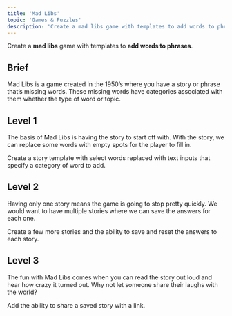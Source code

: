 ```yaml
---
title: 'Mad Libs'
topic: 'Games & Puzzles'
description: 'Create a mad libs game with templates to add words to phrases.'
---
```

Create a <strong className="color-blue">mad libs</strong> game with templates to <strong className="color-purple">add words to phrases</strong>.

## Brief

Mad Libs is a game created in the 1950’s where you have a story or phrase that’s missing words. These missing words have categories associated with them whether the type of word or topic.

## Level 1

The basis of Mad Libs is having the story to start off with. With the story, we can replace some words with empty spots for the player to fill in.

Create a story template with select words replaced with text inputs that specify a category of word to add.

## Level 2

Having only one story means the game is going to stop pretty quickly. We would want to have multiple stories where we can save the answers for each one.

Create a few more stories and the ability to save and reset the answers to each story.

## Level 3

The fun with Mad Libs comes when you can read the story out loud and hear how crazy it turned out. Why not let someone share their laughs with the world?

Add the ability to share a saved story with a link.


